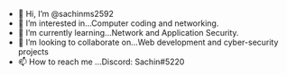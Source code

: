- 👋 Hi, I’m @sachinms2592
- 👀 I’m interested in...Computer coding and networking.
- 🌱 I’m currently learning...Network and Application Security.
- 💞️ I’m looking to collaborate on...Web development and cyber-security projects 
- 📫 How to reach me ...Discord: Sachin#5220

<!---
sachinms2592/sachinms2592 is a ✨ special ✨ repository because its `README.md` (this file) appears on your GitHub profile.
You can click the Preview link to take a look at your changes.
--->
